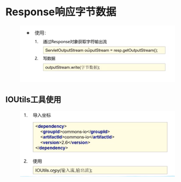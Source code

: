 # Response响应字节数据

<figure><img src="../.gitbook/assets/image (22).png" alt=""><figcaption></figcaption></figure>

## IOUtils工具使用

<figure><img src="../.gitbook/assets/image (1).png" alt=""><figcaption></figcaption></figure>
